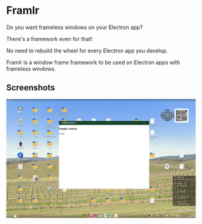 # Framlr

Do you want frameless windows on your Electron app?

There's a framework even for that!

No need to rebuild the wheel for every Electron app you develop.

Framlr is a window frame framework to be used on Electron apps with frameless windows.

## Screenshots

<img src="screenshot.png"/>
